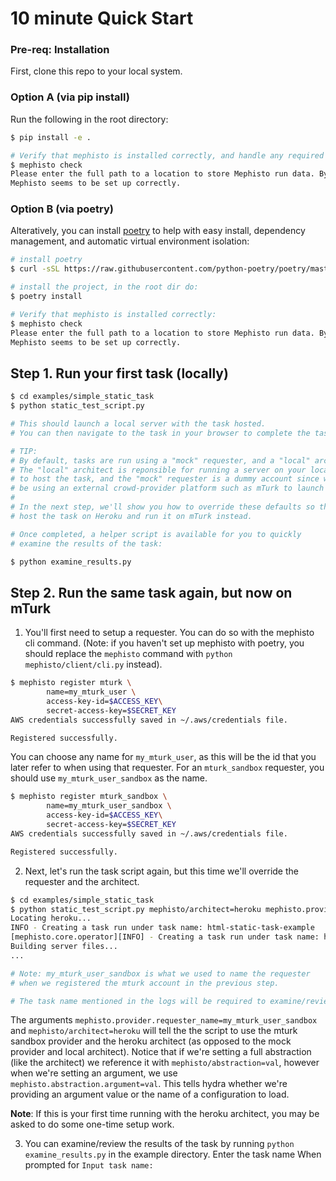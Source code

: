 # 10 minute Quick Start

### Pre-req: Installation

First, clone this repo to your local system.

### Option A (via pip install)
Run the following in the root directory:

```bash
$ pip install -e .

# Verify that mephisto is installed correctly, and handle any required config:
$ mephisto check
Please enter the full path to a location to store Mephisto run data. By default this would be at '/private/home/jju/mephisto/data'. This dir should NOT be on a distributed file store. Press enter to use the default:
Mephisto seems to be set up correctly.
```

### Option B (via poetry)
Alteratively, you can install [poetry](https://github.com/python-poetry/poetry) to help with easy install, dependency management, and automatic virtual environment isolation:

```bash
# install poetry
$ curl -sSL https://raw.githubusercontent.com/python-poetry/poetry/master/get-poetry.py | python

# install the project, in the root dir do:
$ poetry install

# Verify that mephisto is installed correctly:
$ mephisto check
Please enter the full path to a location to store Mephisto run data. By default this would be at '/private/home/jju/mephisto/data'. This dir should NOT be on a distributed file store. Press enter to use the default:
Mephisto seems to be set up correctly.

```

## Step 1. Run your first task (locally)

```bash
$ cd examples/simple_static_task
$ python static_test_script.py

# This should launch a local server with the task hosted.
# You can then navigate to the task in your browser to complete the task.

# TIP:
# By default, tasks are run using a "mock" requester, and a "local" architect.
# The "local" architect is reponsible for running a server on your local machine
# to host the task, and the "mock" requester is a dummy account since we won't
# be using an external crowd-provider platform such as mTurk to launch the task on.
#
# In the next step, we'll show you how to override these defaults so that you can
# host the task on Heroku and run it on mTurk instead.

# Once completed, a helper script is available for you to quickly
# examine the results of the task:

$ python examine_results.py

```

## Step 2. Run the same task again, but now on mTurk

1. You'll first need to setup a requester. You can do so with the mephisto cli command. (Note: if you haven't set up mephisto with poetry, you should replace the `mephisto` command with `python mephisto/client/cli.py` instead).

```bash
$ mephisto register mturk \
        name=my_mturk_user \
        access-key-id=$ACCESS_KEY\
        secret-access-key=$SECRET_KEY
AWS credentials successfully saved in ~/.aws/credentials file.

Registered successfully.
```

You can choose any name for `my_mturk_user`, as this will be the id that you later refer to when using that requester. For an `mturk_sandbox` requester, you should use `my_mturk_user_sandbox` as the name.

```bash
$ mephisto register mturk_sandbox \
        name=my_mturk_user_sandbox \
        access-key-id=$ACCESS_KEY\
        secret-access-key=$SECRET_KEY
AWS credentials successfully saved in ~/.aws/credentials file.

Registered successfully.
```

2. Next, let's run the task script again, but this time we'll override the requester and the architect.

```bash
$ cd examples/simple_static_task
$ python static_test_script.py mephisto/architect=heroku mephisto.provider.requester_name=my_mturk_user_sandbox
Locating heroku...
INFO - Creating a task run under task name: html-static-task-example
[mephisto.core.operator][INFO] - Creating a task run under task name: html-static-task-example
Building server files...
...

# Note: my_mturk_user_sandbox is what we used to name the requester
# when we registered the mturk account in the previous step.

# The task name mentioned in the logs will be required to examine/review results of the task
```
The arguments `mephisto.provider.requester_name=my_mturk_user_sandbox` and `mephisto/architect=heroku` will tell the the script to use the mturk sandbox provider and the heroku architect (as opposed to the mock provider and local architect). Notice that if we're setting a full abstraction (like the architect) we reference it with `mephisto/abstraction=val`, however when we're setting an argument, we use `mephisto.abstraction.argument=val`. This tells hydra whether we're providing an argument value or the name of a configuration to load.


**Note**: If this is your first time running with the heroku architect, you may be asked to do some one-time setup work.

3. You can examine/review the results of the task by running `python examine_results.py` in the example directory. Enter the task name When prompted for `Input task name:`
